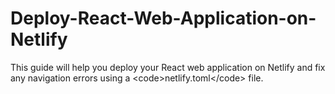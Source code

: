 # Deploy-React-Web-Application-on-Netlify
This guide will help you deploy your React web application on Netlify and fix any navigation errors using a &lt;code>netlify.toml&lt;/code> file.
